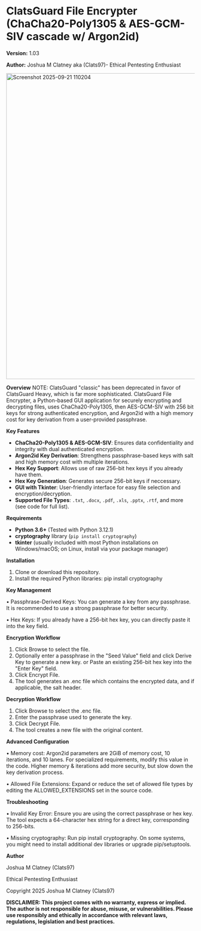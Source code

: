 # ClatsGuard File Encrypter (ChaCha20-Poly1305 & AES-GCM-SIV cascade w/ Argon2id)

**Version:** 1.03

**Author:** Joshua M Clatney aka (Clats97)- Ethical Pentesting Enthusiast 

<img width="968" height="816" alt="Screenshot 2025-09-21 110204" src="https://github.com/user-attachments/assets/d4486312-bbc4-40bf-b23c-d411845fd7d5" />

**Overview**
NOTE: ClatsGuard "classic" has been deprecated in favor of ClatsGuard Heavy, which is far more sophisticated. ClatsGuard File Encrypter, a Python-based GUI application for securely encrypting and decrypting files, uses ChaCha20-Poly1305, then AES-GCM-SIV with 256 bit keys for strong authenticated encryption, and Argon2id with a high memory cost for key derivation from a user-provided passphrase.

**Key Features**

- **ChaCha20-Poly1305 & AES-GCM-SIV**: Ensures data confidentiality and integrity with dual authenticated encryption.
- **Argon2id Key Derivation**: Strengthens passphrase-based keys with salt and high memory cost with multiple iterations.
- **Hex Key Support**: Allows use of raw 256-bit hex keys if you already have them.
- **Hex Key Generation**: Generates secure 256-bit keys if neccessary.
- **GUI with Tkinter**: User-friendly interface for easy file selection and encryption/decryption.
- **Supported File Types**: `.txt`, `.docx`, `.pdf`, `.xls`, `.pptx`, `.rtf`, and more (see code for full list).

**Requirements**

- **Python 3.6+** (Tested with Python 3.12.1)
- **cryptography** library (`pip install cryptography`)
- **tkinter** (usually included with most Python installations on Windows/macOS; on Linux, install via your package manager)

**Installation**

1. Clone or download this repository.
2. Install the required Python libraries:
   pip install cryptography

**Key Management**

•	Passphrase-Derived Keys: You can generate a key from any passphrase. It is recommended to use a strong passphrase for better security.

•	Hex Keys: If you already have a 256-bit hex key, you can directly paste it into the key field.

**Encryption Workflow**

1.	Click Browse to select the file.
2.	Optionally enter a passphrase in the "Seed Value" field and click Derive Key to generate a new key.
or
Paste an existing 256-bit hex key into the "Enter Key" field.
3.	Click Encrypt File.
4.	The tool generates an .enc file which contains the encrypted data, and if applicable, the salt header.

**Decryption Workflow**

1.	Click Browse to select the .enc file.
2.	Enter the passphrase used to generate the key.
3.	Click Decrypt File.
4.	The tool creates a new file with the original content.

**Advanced Configuration**

•	Memory cost: Argon2id parameters are 2GiB of memory cost, 10 iterations, and 10 lanes. For specialized requirements, modify this value in the code. Higher memory & iterations add more security, but slow down the key derivation process.

•	Allowed File Extensions: Expand or reduce the set of allowed file types by editing the ALLOWED_EXTENSIONS set in the source code.

**Troubleshooting**

•	Invalid Key Error: Ensure you are using the correct passphrase or hex key. The tool expects a 64-character hex string for a direct key, corresponding to 256-bits.

•	Missing cryptography: Run pip install cryptography. On some systems, you might need to install additional dev libraries or upgrade pip/setuptools.

**Author**

Joshua M Clatney (Clats97)

Ethical Pentesting Enthusiast

Copyright 2025 Joshua M Clatney (Clats97)

**DISCLAIMER: This project comes with no warranty, express or implied. The author is not responsible for abuse, misuse, or vulnerabilities. Please use responsibly and ethically in accordance with relevant laws, regulations, legislation and best practices.**
